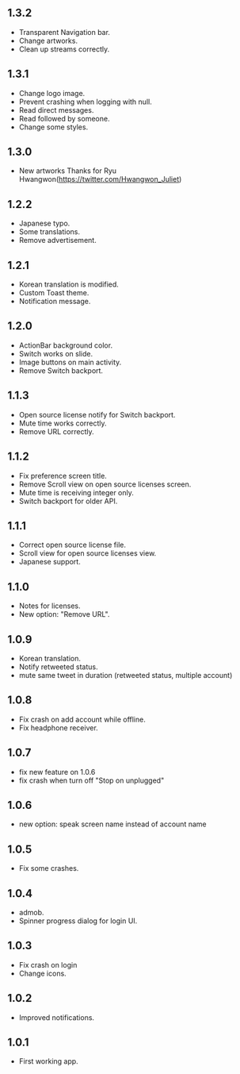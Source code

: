 1.3.2
-----

- Transparent Navigation bar.
- Change artworks.
- Clean up streams correctly.


1.3.1
-----

- Change logo image.
- Prevent crashing when logging with null.
- Read direct messages.
- Read followed by someone.
- Change some styles.


1.3.0
-----

- New artworks
  Thanks for Ryu Hwangwon(https://twitter.com/Hwangwon_Juliet)


1.2.2
-----

- Japanese typo.
- Some translations.
- Remove advertisement.


1.2.1
-----

- Korean translation is modified.
- Custom Toast theme.
- Notification message.


1.2.0
-----
- ActionBar background color.
- Switch works on slide.
- Image buttons on main activity.
- Remove Switch backport.

1.1.3
-----

- Open source license notify for Switch backport.
- Mute time works correctly.
- Remove URL correctly.


1.1.2
-----

- Fix preference screen title.
- Remove Scroll view on open source licenses screen.
- Mute time is receiving integer only.
- Switch backport for older API.


1.1.1
-----

- Correct open source license file.
- Scroll view for open source licenses view.
- Japanese support.


1.1.0
-----

- Notes for licenses.
- New option: "Remove URL".


1.0.9
-----

- Korean translation.
- Notify retweeted status.
- mute same tweet in duration (retweeted status, multiple account)


1.0.8
-----

- Fix crash on add account while offline.
- Fix headphone receiver.


1.0.7
-----

- fix new feature on 1.0.6
- fix crash when turn off "Stop on unplugged"


1.0.6
-----

- new option: speak screen name instead of account name


1.0.5
-----

- Fix some crashes.


1.0.4
-----

- admob.
- Spinner progress dialog for login UI.


1.0.3
-----

- Fix crash on login
- Change icons.


1.0.2
-----

- Improved notifications.


1.0.1
-----

- First working app.
